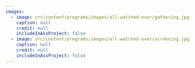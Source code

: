 ```yaml
---
images:
  - image: src/content/programs/images/all-watched-over/gathering.jpg
    caption: null
    credit: null
    includeInAssProject: false
  - image: src/content/programs/images/all-watched-over/screening.jpg
    caption: null
    credit: null
    includeInAssProject: false
---
```

